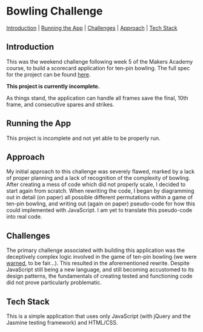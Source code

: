 # Bowling Challenge

[Introduction](#inroduction) | [Running the App](#running-the-app) | [Challenges](#challenges) | [Approach](#approach) | [Tech Stack](#tech-stack)

## Introduction

This was the weekend challenge following week 5 of the Makers Academy course, to build a scorecard application for ten-pin bowling. The full spec for the project can be found [here](https://github.com/peterwdj/bowling-challenge/blob/master/instructions.md).  

**This project is currently incomplete.**

As things stand, the application can handle all frames save the final, 10th frame, and consecutive spares and strikes.


## Running the App

This project is incomplete and not yet able to be properly run.


## Approach

My initial approach to this challenge was severely flawed, marked by a lack of proper planning and a lack of recognition of the complexity of bowling. After creating a mess of code which did not properly scale, I decided to start again from scratch. When rewriting the code, I began by diagramming out in detail (on paper) all possible different permutations within a game of ten-pin bowling, and writing out (again on paper) pseudo-code for how this could implemented with JavaScript. I am yet to translate this pseudo-code into real code. 


## Challenges

The primary challenge associated with building this application was the deceptively complex logic involved in the game of ten-pin bowling (we were [warned](https://github.com/peterwdj/bowling-challenge/blob/master/instructions.md), to be fair...). This resulted in the aforementioned rewrite. Despite JavaScript still being a new language, and still becoming accustomed to its design patterns, the fundamentals of creating tested and functioning code did not prove particularly problematic.


## Tech Stack

This is a simple application that uses only JavaScript (with jQuery and the Jasmine testing framework) and HTML/CSS.
